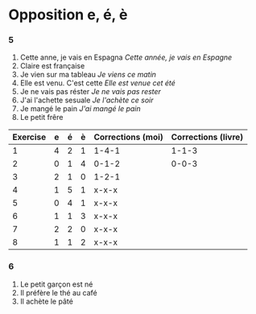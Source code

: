 # Opposition e, é, è

### 5
1. Cette anne, je vais en Espagna *Cette année, je vais en Espagne*
1. Claire est française
1. Je vien sur ma tableau *Je viens ce matin*
1. Elle est venu. C'est cette *Elle est venue cet été*
1. Je ne vais pas réster *Je ne vais pas rester*
1. J'ai l'achette sesuale *Je l'achète ce soir*
1. Je mangé le pain *J'ai mangé le pain*
1. Le petit frêre

Exercise|e|é|è|Corrections (moi)| Corrections (livre)
-|-|-|-|-|-
1|4|2|1|1-4-1|1-1-3
2|0|1|4|0-1-2|0-0-3
3|2|1|0|1-2-1
4|1|5|1|x-x-x
5|0|4|1|x-x-x
6|1|1|3|x-x-x
7|2|2|0|x-x-x
8|1|1|2|x-x-x

### 6
1. Le petit garçon est né
1. Il préfère le thé au café
1. Il achète le pâté